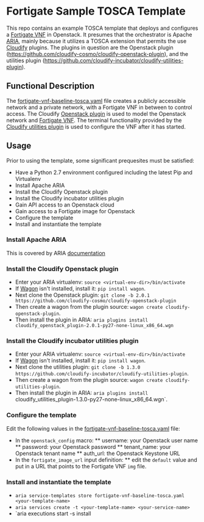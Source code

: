 # Fortigate Sample TOSCA Template

This repo contains an example TOSCA template that deploys and configures a [Fortigate VNF](https://www.fortinet.com/products/virtualized-next-generation-firewall.html) in Openstack.  It presumes that the orchestrator is Apache [ARIA](http://ariatosca.incubator.apache.org/), mainly because it utilizes a TOSCA extension that permits the use [Cloudify](http://cloudify.co) plugins.  The plugins in question are the Openstack plugin (https://github.com/cloudify-cosmo/cloudify-openstack-plugin), and the utilities plugin (https://github.com/cloudify-incubator/cloudify-utilities-plugin).

## Functional Description
The [fortigate-vnf-baseline-tosca.yaml](fortigate-vnf-baseline-tosca.yaml) file creates a publicly accessible network and a private network, with a Fortigate VNF in between to control access.  The Cloudify [Openstack plugin](https://github.com/cloudify-cosmo/cloudify-openstack-plugin) is used to model the Openstack network and [Fortigate VNF](https://www.fortinet.com/products/virtualized-next-generation-firewall.html).  The terminal functionality provided by the [Cloudify utilities plugin](https://github.com/cloudify-incubator/cloudify-utilities-plugin) is used to configure the VNF after it has started.

## Usage
Prior to using the template, some significant prequesites must be satisfied:
* Have a Python 2.7 environment configured including the latest Pip and Virtualenv
* Install Apache ARIA
* Install the Cloudify Openstack plugin
* Install the Cloudify incubator utilities plugin
* Gain API access to an Openstack cloud
* Gain access to a Fortigate image for Openstack
* Configure the template
* Install and instantiate the template

### Install Apache ARIA
This is covered by ARIA [documentation](http://ariatosca.incubator.apache.org/getting-started/)

### Install the Cloudify Openstack plugin
* Enter your ARIA virtualenv: `source <virtual-env-dir>/bin/activate`
* If [Wagon](https://github.com/cloudify-cosmo/wagon) isn't installed, install it: `pip install wagon`.
* Next clone the Openstack plugin: `git clone -b 2.0.1 https://github.com/cloudify-cosmo/cloudify-openstack-plugin`
* Then create a wagon from the plugin source: `wagon create cloudify-openstack-plugin`.
* Then install the plugin in ARIA: `aria plugins install cloudify_openstack_plugin-2.0.1-py27-none-linux_x86_64.wgn`

### Install the Cloudify incubator utilities plugin
* Enter your ARIA virtualenv: `source <virtual-env-dir>/bin/activate`
* If [Wagon](https://github.com/cloudify-cosmo/wagon) isn't installed, install it: `pip install wagon`.
* Next clone the utilities plugin: `git clone -b 1.3.0 https://github.com/cloudify-incubator/cloudify-utilities-plugin`.
* Then create a wagon from the plugin source: `wagon create cloudify-utilities-plugin`.
* Then install the plugin in ARIA: `aria plugins install `cloudify_utilities_plugin-1.3.0-py27-none-linux_x86_64.wgn`.

### Configure the template
Edit the following values in the [fortigate-vnf-baseline-tosca.yaml](fortigate-vnf-baseline-tosca.yaml) file:
* In the `openstack_config` macro:
** username: your Openstack user name
** password: your Openstack password
** tenant_name: your Openstack tenant name
** auth_url: the Openstack Keystone URL
* In the `fortigate_image_url` input definition:
** edit the `default` value and put in a URL that points to the Fortigate VNF `img` file.

### Install and instantiate the template
* `aria service-templates store fortigate-vnf-baseline-tosca.yaml <your-template-name>`
* `aria services create -t <your-template-name> <your-service-name>`
* `aria executions start -s <your-service-name> install


